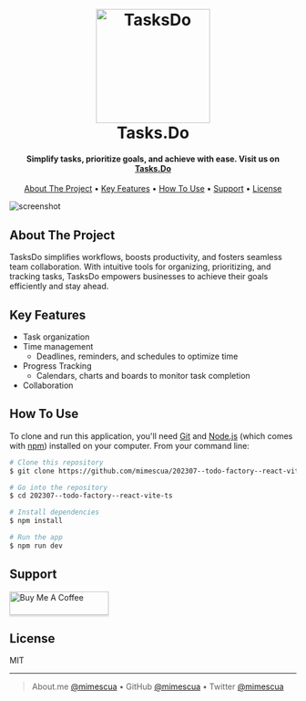 <h1 align="center">
  <br>
  <a href="https://github.com/mimescua/202307--todo-factory--react-vite-ts"><img src="https://live.staticflickr.com/65535/54416048229_f1594041a2.jpg" alt="TasksDo" width="200"></a>
  <br>
  Tasks.Do
  <br>
</h1>

<h4 align="center">Simplify tasks, prioritize goals, and achieve with ease. Visit us on <a href="https://tasks.do" target="_blank">Tasks.Do</a></h4>

<p align="center">
  <a href="#about-the-project">About The Project</a> •
  <a href="#key-features">Key Features</a> •
  <a href="#how-to-use">How To Use</a> •
  <a href="#support">Support</a> •
  <a href="#license">License</a>
</p>

![screenshot](https://cdn.dribbble.com/userupload/42086020/file/original-f4a1989f96ed2120ba6bb6d1784dc88d.gif)

## About The Project

TasksDo simplifies workflows, boosts productivity, and fosters seamless team collaboration. With intuitive tools for organizing, prioritizing, and tracking tasks, TasksDo empowers businesses to achieve their goals efficiently and stay ahead.

## Key Features

- Task organization
- Time management
  - Deadlines, reminders, and schedules to optimize time
- Progress Tracking
  - Calendars, charts and boards to monitor task completion
- Collaboration

## How To Use

To clone and run this application, you'll need [Git](https://git-scm.com) and [Node.js](https://nodejs.org/en/download/) (which comes with [npm](http://npmjs.com)) installed on your computer. From your command line:

```bash
# Clone this repository
$ git clone https://github.com/mimescua/202307--todo-factory--react-vite-ts

# Go into the repository
$ cd 202307--todo-factory--react-vite-ts

# Install dependencies
$ npm install

# Run the app
$ npm run dev
```

## Support

<a href="https://buymeacoffee.com/michi.dev" target="_blank"><img src="https://www.buymeacoffee.com/assets/img/custom_images/purple_img.png" alt="Buy Me A Coffee" style="height: 41px !important;width: 174px !important;box-shadow: 0px 3px 2px 0px rgba(190, 190, 190, 0.5) !important;-webkit-box-shadow: 0px 3px 2px 0px rgba(190, 190, 190, 0.5) !important;" ></a>

## License

MIT

---

> About.me [@mimescua](https://about.me/michaelmescua) •
> GitHub [@mimescua](https://github.com/mimescua) •
> Twitter [@mimescua](https://twitter.com/mimescua)

